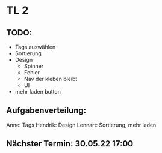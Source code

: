 # TL 2

## TODO:

-   Tags auswählen
-   Sortierung
-   Design
    -   Spinner
    -   Fehler
    -   Nav der kleben bleibt
    -   UI
-   mehr laden button

## Aufgabenverteilung:

Anne: Tags
Hendrik: Design
Lennart: Sortierung, mehr laden

## Nächster Termin: 30.05.22 17:00
